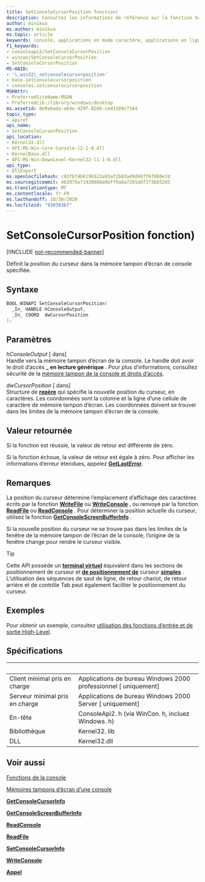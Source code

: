 ```yaml
---
title: SetConsoleCursorPosition fonction)
description: Consultez les informations de référence sur la fonction SetConsoleCursorPosition, qui définit la position du curseur dans la mémoire tampon d’écran de console spécifiée.
author: miniksa
ms.author: miniksa
ms.topic: article
keywords: console, applications en mode caractère, applications en ligne de commande, applications de terminal, API console
f1_keywords:
- consoleapi2/SetConsoleCursorPosition
- wincon/SetConsoleCursorPosition
- SetConsoleCursorPosition
MS-HAID:
- '\_win32\_setconsolecursorposition'
- base.setconsolecursorposition
- consoles.setconsolecursorposition
MSHAttr:
- PreferredSiteName:MSDN
- PreferredLib:/library/windows/desktop
ms.assetid: 8e9abada-a64e-429f-8286-ced1169c7104
topic_type:
- apiref
api_name:
- SetConsoleCursorPosition
api_location:
- Kernel32.dll
- API-MS-Win-Core-Console-l2-1-0.dll
- KernelBase.dll
- API-MS-Win-DownLevel-Kernel32-l1-1-0.dll
api_type:
- DllExport
ms.openlocfilehash: c93fbf4b619b522a95af2b03a49d60ff6f880e7d
ms.sourcegitcommit: 463975e71920908a6bff9a6a7291ddf3736652d5
ms.translationtype: MT
ms.contentlocale: fr-FR
ms.lasthandoff: 10/30/2020
ms.locfileid: "93039367"
---
```

# <a name="setconsolecursorposition-function"></a>SetConsoleCursorPosition fonction)

[!INCLUDE [not-recommended-banner](./includes/not-recommended-banner.md)]

Définit la position du curseur dans la mémoire tampon d’écran de console spécifiée.

## <a name="syntax"></a>Syntaxe

```C
BOOL WINAPI SetConsoleCursorPosition(
  _In_ HANDLE hConsoleOutput,
  _In_ COORD  dwCursorPosition
);
```

## <a name="parameters"></a>Paramètres

*hConsoleOutput* \[ dans\]  
Handle vers la mémoire tampon d’écran de la console. Le handle doit avoir le droit d’accès **\_ en lecture générique** . Pour plus d’informations, consultez sécurité de la [mémoire tampon de la console et droits d’accès](console-buffer-security-and-access-rights.md).

*dwCursorPosition* \[ dans\]  
Structure de [**repère**](coord-str.md) qui spécifie la nouvelle position du curseur, en caractères. Les coordonnées sont la colonne et la ligne d’une cellule de caractère de mémoire tampon d’écran. Les coordonnées doivent se trouver dans les limites de la mémoire tampon d’écran de la console.

## <a name="return-value"></a>Valeur retournée

Si la fonction est réussie, la valeur de retour est différente de zéro.

Si la fonction échoue, la valeur de retour est égale à zéro. Pour afficher les informations d’erreur étendues, appelez [**GetLastError**](https://msdn.microsoft.com/library/windows/desktop/ms679360).

## <a name="remarks"></a>Remarques

La position du curseur détermine l’emplacement d’affichage des caractères écrits par la fonction [**WriteFile**](https://msdn.microsoft.com/library/windows/desktop/aa365747) ou [**WriteConsole**](writeconsole.md) , ou renvoyé par la fonction [**ReadFile**](https://msdn.microsoft.com/library/windows/desktop/aa365467) ou [**ReadConsole**](readconsole.md) . Pour déterminer la position actuelle du curseur, utilisez la fonction [**GetConsoleScreenBufferInfo**](getconsolescreenbufferinfo.md) .

Si la nouvelle position du curseur ne se trouve pas dans les limites de la fenêtre de la mémoire tampon de l’écran de la console, l’origine de la fenêtre change pour rendre le curseur visible.

> [!TIP]
> Cette API possède un **[terminal virtuel](console-virtual-terminal-sequences.md)** équivalent dans les sections de positionnement de curseur et **[de positionnement de](console-virtual-terminal-sequences.md#cursor-positioning)** curseur **[simples](console-virtual-terminal-sequences.md#simple-cursor-positioning)** . L’utilisation des séquences de saut de ligne, de retour chariot, de retour arrière et de contrôle Tab peut également faciliter le positionnement du curseur.

## <a name="examples"></a>Exemples

Pour obtenir un exemple, consultez [utilisation des fonctions d’entrée et de sortie High-Level](using-the-high-level-input-and-output-functions.md).

## <a name="requirements"></a>Spécifications

| &nbsp; | &nbsp; |
|-|-|
| Client minimal pris en charge | Applications de bureau Windows 2000 professionnel \[ uniquement\] |
| Serveur minimal pris en charge | Applications de bureau Windows 2000 Server \[ uniquement\] |
| En-tête | ConsoleApi2. h (via WinCon. h, incluez Windows. h) |
| Bibliothèque | Kernel32. lib |
| DLL | Kernel32.dll |

## <a name="see-also"></a>Voir aussi

[Fonctions de la console](console-functions.md)

[Mémoires tampons d’écran d’une console](console-screen-buffers.md)

[**GetConsoleCursorInfo**](getconsolecursorinfo.md)

[**GetConsoleScreenBufferInfo**](getconsolescreenbufferinfo.md)

[**ReadConsole**](readconsole.md)

[**ReadFile**](https://msdn.microsoft.com/library/windows/desktop/aa365467)

[**SetConsoleCursorInfo**](setconsolecursorinfo.md)

[**WriteConsole**](writeconsole.md)

[**Appel**](https://msdn.microsoft.com/library/windows/desktop/aa365747)
